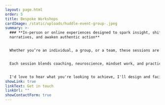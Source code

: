 ```yaml
---
layout: page.html
order: 5
title: Bespoke Workshops
cardImage: /static/uploads/huddle-event-group-.jpeg
summary: >-
  ### **In-person or online experiences designed to spark insight, shift inner
  narratives, and awaken authentic action**


  Whether you’re an individual, a group, or a team, these sessions are crafted to foster self-awareness, emotional clarity, and embodied alignment - with space for creativity, vision, and growth.


  Each session blends coaching, neuroscience, mindset work, and practical tools to meet you where you are, and move you forward with intention.


  I'd love to hear what you're looking to achieve, I'll design and facilitate a bespoke workshop for your audience.
showLink: true
linkText: Get in touch
linkUrl: ""
showContactForm: true
---
```

